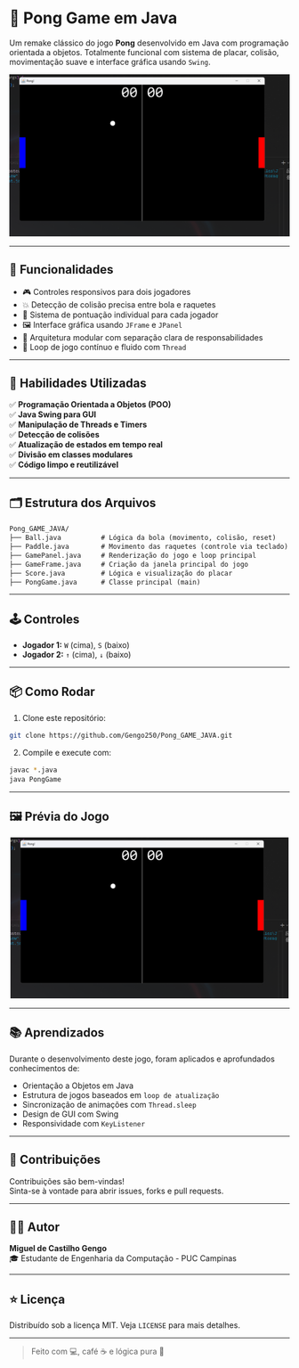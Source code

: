 # 🏓 Pong Game em Java

Um remake clássico do jogo **Pong** desenvolvido em Java com programação orientada a objetos. Totalmente funcional com sistema de placar, colisão, movimentação suave e interface gráfica usando `Swing`.

<p align="center">
  <img src="Img/pong-preview.png" width="600" alt="Prévia do Jogo Pong">
</p>

---

## 🚀 Funcionalidades

- 🎮 Controles responsivos para dois jogadores
- 💥 Detecção de colisão precisa entre bola e raquetes
- 🔢 Sistema de pontuação individual para cada jogador
- 🖼️ Interface gráfica usando `JFrame` e `JPanel`
- 🧩 Arquitetura modular com separação clara de responsabilidades
- 🔄 Loop de jogo contínuo e fluido com `Thread`

---

## 🧠 Habilidades Utilizadas

✅ **Programação Orientada a Objetos (POO)**  
✅ **Java Swing para GUI**  
✅ **Manipulação de Threads e Timers**  
✅ **Detecção de colisões**  
✅ **Atualização de estados em tempo real**  
✅ **Divisão em classes modulares**  
✅ **Código limpo e reutilizável**

---

## 🗂️ Estrutura dos Arquivos

```
Pong_GAME_JAVA/
├── Ball.java          # Lógica da bola (movimento, colisão, reset)
├── Paddle.java        # Movimento das raquetes (controle via teclado)
├── GamePanel.java     # Renderização do jogo e loop principal
├── GameFrame.java     # Criação da janela principal do jogo
├── Score.java         # Lógica e visualização do placar
├── PongGame.java      # Classe principal (main)
```

---

## 🕹️ Controles

- **Jogador 1:** `W` (cima), `S` (baixo)
- **Jogador 2:** `↑` (cima), `↓` (baixo)

---

## 📦 Como Rodar

1. Clone este repositório:

```bash
git clone https://github.com/Gengo250/Pong_GAME_JAVA.git
```

2. Compile e execute com:

```bash
javac *.java
java PongGame
```

---

## 🖼️ Prévia do Jogo

<p align="center">
  <img src="Img/pong-preview.png" width="500" alt="Imagem de gameplay do Pong em Java">
</p>

---

## 📚 Aprendizados

Durante o desenvolvimento deste jogo, foram aplicados e aprofundados conhecimentos de:

- Orientação a Objetos em Java
- Estrutura de jogos baseados em `loop de atualização`
- Sincronização de animações com `Thread.sleep`
- Design de GUI com Swing
- Responsividade com `KeyListener`

---

## 🤝 Contribuições

Contribuições são bem-vindas!  
Sinta-se à vontade para abrir issues, forks e pull requests.

---

## 🧑‍💻 Autor

**Miguel de Castilho Gengo**  
🎓 Estudante de Engenharia da Computação - PUC Campinas

---

## ⭐ Licença

Distribuído sob a licença MIT. Veja `LICENSE` para mais detalhes.

---

> Feito com 💻, café ☕ e lógica pura 🎯
